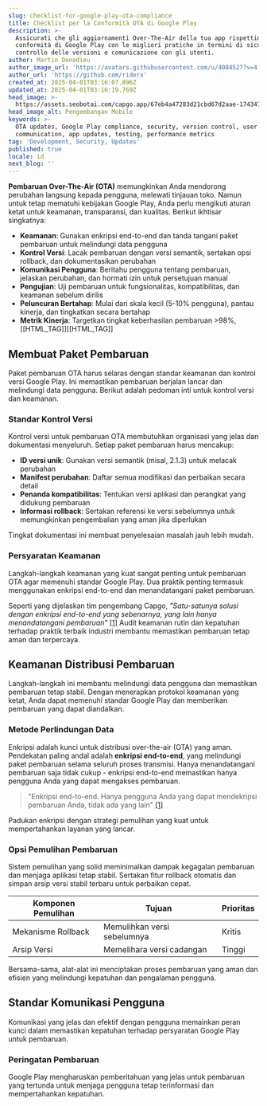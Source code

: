 ```yaml
---
slug: checklist-for-google-play-ota-compliance
title: Checklist per la Conformità OTA di Google Play
description: >-
  Assicurati che gli aggiornamenti Over-The-Air della tua app rispettino la
  conformità di Google Play con le migliori pratiche in termini di sicurezza,
  controllo delle versioni e comunicazione con gli utenti.
author: Martin Donadieu
author_image_url: 'https://avatars.githubusercontent.com/u/4084527?v=4'
author_url: 'https://github.com/riderx'
created_at: 2025-04-01T03:16:07.896Z
updated_at: 2025-04-01T03:16:19.769Z
head_image: >-
  https://assets.seobotai.com/capgo.app/67eb4a47283d21cbd67d2aae-1743477379769.jpg
head_image_alt: Pengembangan Mobile
keywords: >-
  OTA updates, Google Play compliance, security, version control, user
  communication, app updates, testing, performance metrics
tag: 'Development, Security, Updates'
published: true
locale: id
next_blog: ''
---
```


**Pembaruan Over-The-Air (OTA)** memungkinkan Anda mendorong perubahan langsung kepada pengguna, melewati tinjauan toko. Namun untuk tetap mematuhi kebijakan Google Play, Anda perlu mengikuti aturan ketat untuk keamanan, transparansi, dan kualitas. Berikut ikhtisar singkatnya:

-   **Keamanan**: Gunakan enkripsi end-to-end dan tanda tangani paket pembaruan untuk melindungi data pengguna
-   **Kontrol Versi**: Lacak pembaruan dengan versi semantik, sertakan opsi rollback, dan dokumentasikan perubahan
-   **Komunikasi Pengguna**: Beritahu pengguna tentang pembaruan, jelaskan perubahan, dan hormati izin untuk persetujuan manual
-   **Pengujian**: Uji pembaruan untuk fungsionalitas, kompatibilitas, dan keamanan sebelum dirilis
-   **Peluncuran Bertahap**: Mulai dari skala kecil (5-10% pengguna), pantau kinerja, dan tingkatkan secara bertahap
-   **Metrik Kinerja**: Targetkan tingkat keberhasilan pembaruan >98%, [[HTML_TAG]][[HTML_TAG]]

## Membuat Paket Pembaruan

Paket pembaruan OTA harus selaras dengan standar keamanan dan kontrol versi Google Play. Ini memastikan pembaruan berjalan lancar dan melindungi data pengguna. Berikut adalah pedoman inti untuk kontrol versi dan keamanan.

### Standar Kontrol Versi

Kontrol versi untuk pembaruan OTA membutuhkan organisasi yang jelas dan dokumentasi menyeluruh. Setiap paket pembaruan harus mencakup:

-   **ID versi unik**: Gunakan versi semantik (misal, 2.1.3) untuk melacak perubahan
-   **Manifest perubahan**: Daftar semua modifikasi dan perbaikan secara detail
-   **Penanda kompatibilitas**: Tentukan versi aplikasi dan perangkat yang didukung pembaruan
-   **Informasi rollback**: Sertakan referensi ke versi sebelumnya untuk memungkinkan pengembalian yang aman jika diperlukan

Tingkat dokumentasi ini membuat penyelesaian masalah jauh lebih mudah.

### Persyaratan Keamanan

Langkah-langkah keamanan yang kuat sangat penting untuk pembaruan OTA agar memenuhi standar Google Play. Dua praktik penting termasuk menggunakan enkripsi end-to-end dan menandatangani paket pembaruan.

Seperti yang dijelaskan tim pengembang Capgo, _"Satu-satunya solusi dengan enkripsi end-to-end yang sebenarnya, yang lain hanya menandatangani pembaruan"_ [\[1\]](https://capgoapp/) Audit keamanan rutin dan kepatuhan terhadap praktik terbaik industri membantu memastikan pembaruan tetap aman dan terpercaya.

## Keamanan Distribusi Pembaruan

Langkah-langkah ini membantu melindungi data pengguna dan memastikan pembaruan tetap stabil. Dengan menerapkan protokol keamanan yang ketat, Anda dapat memenuhi standar Google Play dan memberikan pembaruan yang dapat diandalkan.

### Metode Perlindungan Data

Enkripsi adalah kunci untuk distribusi over-the-air (OTA) yang aman. Pendekatan paling andal adalah **enkripsi end-to-end**, yang melindungi paket pembaruan selama seluruh proses transmisi. Hanya menandatangani pembaruan saja tidak cukup - enkripsi end-to-end memastikan hanya pengguna Anda yang dapat mengakses pembaruan.

> "Enkripsi end-to-end. Hanya pengguna Anda yang dapat mendekripsi pembaruan Anda, tidak ada yang lain" [\[1\]](https://capgoapp/)

Padukan enkripsi dengan strategi pemulihan yang kuat untuk mempertahankan layanan yang lancar.

### Opsi Pemulihan Pembaruan

Sistem pemulihan yang solid meminimalkan dampak kegagalan pembaruan dan menjaga aplikasi tetap stabil. Sertakan fitur rollback otomatis dan simpan arsip versi stabil terbaru untuk perbaikan cepat.

| Komponen Pemulihan | Tujuan | Prioritas |
| --- | --- | --- |
| Mekanisme Rollback | Memulihkan versi sebelumnya | Kritis |
| Arsip Versi | Memelihara versi cadangan | Tinggi |

Bersama-sama, alat-alat ini menciptakan proses pembaruan yang aman dan efisien yang melindungi kepatuhan dan pengalaman pengguna.

## Standar Komunikasi Pengguna

Komunikasi yang jelas dan efektif dengan pengguna memainkan peran kunci dalam memastikan kepatuhan terhadap persyaratan Google Play untuk pembaruan.

### Peringatan Pembaruan

Google Play mengharuskan pemberitahuan yang jelas untuk pembaruan yang tertunda untuk menjaga pengguna tetap terinformasi dan mempertahankan kepatuhan.